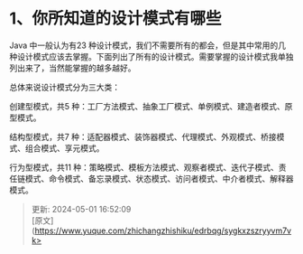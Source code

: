 # 1、你所知道的设计模式有哪些

Java 中一般认为有23 种设计模式，我们不需要所有的都会，但是其中常用的几种设计模式应该去掌握。下面列出了所有的设计模式。需要掌握的设计模式我单独列出来了，当然能掌握的越多越好。

总体来说设计模式分为三大类：



创建型模式，共5 种：工厂方法模式、抽象工厂模式、单例模式、建造者模式、原型模式。

结构型模式，共7 种：适配器模式、装饰器模式、代理模式、外观模式、桥接模式、组合模式、享元模式。

行为型模式，共11 种：策略模式、模板方法模式、观察者模式、迭代子模式、责任链模式、命令模式、备忘录模式、状态模式、访问者模式、中介者模式、解释器模式。



> 更新: 2024-05-01 16:52:09  
> [原文](https://www.yuque.com/zhichangzhishiku/edrbqg/sygkxzszryyvm7vk>
